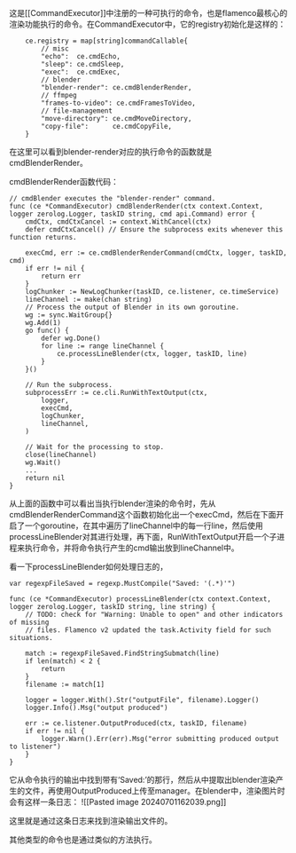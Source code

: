 这是[[CommandExecutor]]中注册的一种可执行的命令，也是flamenco最核心的渲染功能执行的命令。在CommandExecutor中，它的registry初始化是这样的：

```
    ce.registry = map[string]commandCallable{
        // misc
        "echo":  ce.cmdEcho,
        "sleep": ce.cmdSleep,
        "exec":  ce.cmdExec,
        // blender
        "blender-render": ce.cmdBlenderRender,
        // ffmpeg
        "frames-to-video": ce.cmdFramesToVideo,
        // file-management
        "move-directory": ce.cmdMoveDirectory,
        "copy-file":      ce.cmdCopyFile,
    }
```

在这里可以看到blender-render对应的执行命令的函数就是cmdBlenderRender。

cmdBlenderRender函数代码：

```
// cmdBlender executes the "blender-render" command.
func (ce *CommandExecutor) cmdBlenderRender(ctx context.Context, logger zerolog.Logger, taskID string, cmd api.Command) error {
    cmdCtx, cmdCtxCancel := context.WithCancel(ctx)
    defer cmdCtxCancel() // Ensure the subprocess exits whenever this function returns.

    execCmd, err := ce.cmdBlenderRenderCommand(cmdCtx, logger, taskID, cmd)
    if err != nil {
        return err
    }
    logChunker := NewLogChunker(taskID, ce.listener, ce.timeService)
    lineChannel := make(chan string)
    // Process the output of Blender in its own goroutine.
    wg := sync.WaitGroup{}
    wg.Add(1)
    go func() {
        defer wg.Done()
        for line := range lineChannel {
            ce.processLineBlender(ctx, logger, taskID, line)
        }
    }()

    // Run the subprocess.
    subprocessErr := ce.cli.RunWithTextOutput(ctx,
        logger,
        execCmd,
        logChunker,
        lineChannel,
    )

    // Wait for the processing to stop.
    close(lineChannel)
    wg.Wait()
    ...
    return nil
}
```

从上面的函数中可以看出当执行blender渲染的命令时，先从cmdBlenderRenderCommand这个函数初始化出一个execCmd，然后在下面开启了一个goroutine，在其中遍历了lineChannel中的每一行line，然后使用processLineBlender对其进行处理，再下面，RunWithTextOutput开启一个子进程来执行命令，并将命令执行产生的cmd输出放到lineChannel中。

看一下processLineBlender如何处理日志的，

```
var regexpFileSaved = regexp.MustCompile("Saved: '(.*)'")

func (ce *CommandExecutor) processLineBlender(ctx context.Context, logger zerolog.Logger, taskID string, line string) {
    // TODO: check for "Warning: Unable to open" and other indicators of missing
    // files. Flamenco v2 updated the task.Activity field for such situations.

    match := regexpFileSaved.FindStringSubmatch(line)
    if len(match) < 2 {
        return
    }
    filename := match[1]

    logger = logger.With().Str("outputFile", filename).Logger()
    logger.Info().Msg("output produced")

    err := ce.listener.OutputProduced(ctx, taskID, filename)
    if err != nil {
        logger.Warn().Err(err).Msg("error submitting produced output to listener")
    }
}
```

它从命令执行的输出中找到带有‘Saved:’的那行，然后从中提取出blender渲染产生的文件，再使用OutputProduced上传至manager。在blender中，渲染图片时会有这样一条日志：
![[Pasted image 20240701162039.png]]

这里就是通过这条日志来找到渲染输出文件的。

其他类型的命令也是通过类似的方法执行。